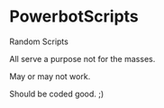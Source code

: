 PowerbotScripts
===============

Random Scripts

All serve a purpose not for the masses. 

May or may not work. 

Should be coded good. ;)

